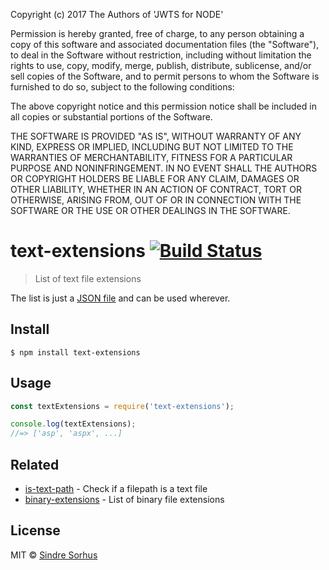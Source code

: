 Copyright (c) 2017 The Authors of 'JWTS for NODE'

Permission is hereby granted, free of charge, to any person obtaining a copy of
this software and associated documentation files (the "Software"), to deal in
the Software without restriction, including without limitation the rights to
use, copy, modify, merge, publish, distribute, sublicense, and/or sell copies of
the Software, and to permit persons to whom the Software is furnished to do so,
subject to the following conditions:

The above copyright notice and this permission notice shall be included in all
copies or substantial portions of the Software.

THE SOFTWARE IS PROVIDED "AS IS", WITHOUT WARRANTY OF ANY KIND, EXPRESS OR
IMPLIED, INCLUDING BUT NOT LIMITED TO THE WARRANTIES OF MERCHANTABILITY, FITNESS
FOR A PARTICULAR PURPOSE AND NONINFRINGEMENT. IN NO EVENT SHALL THE AUTHORS OR
COPYRIGHT HOLDERS BE LIABLE FOR ANY CLAIM, DAMAGES OR OTHER LIABILITY, WHETHER
IN AN ACTION OF CONTRACT, TORT OR OTHERWISE, ARISING FROM, OUT OF OR IN
CONNECTION WITH THE SOFTWARE OR THE USE OR OTHER DEALINGS IN THE SOFTWARE.
# text-extensions [![Build Status](https://travis-ci.org/sindresorhus/text-extensions.svg?branch=master)](https://travis-ci.org/sindresorhus/text-extensions)

> List of text file extensions

The list is just a [JSON file](text-extensions.json) and can be used wherever.


## Install

```
$ npm install text-extensions
```


## Usage

```js
const textExtensions = require('text-extensions');

console.log(textExtensions);
//=> ['asp', 'aspx', ...]
```


## Related

- [is-text-path](https://github.com/sindresorhus/is-text-path) - Check if a filepath is a text file
- [binary-extensions](https://github.com/sindresorhus/binary-extensions) - List of binary file extensions


## License

MIT © [Sindre Sorhus](https://sindresorhus.com)
